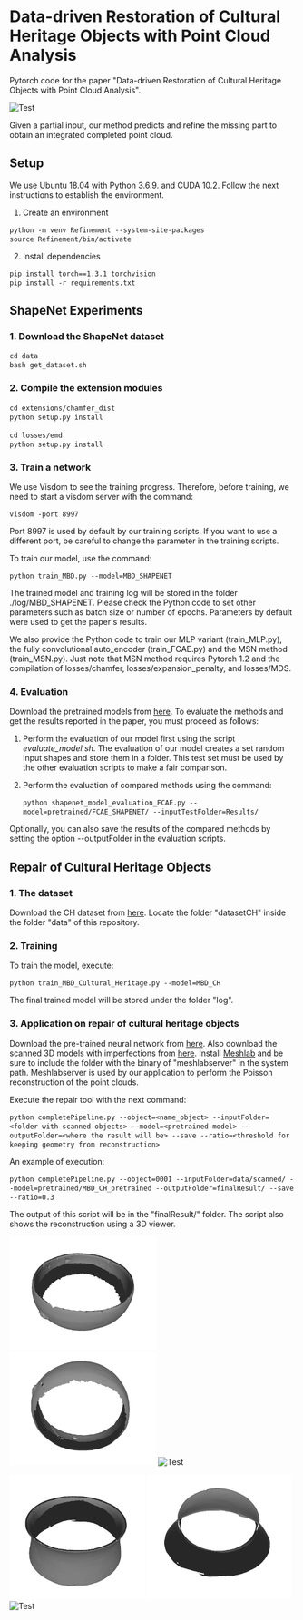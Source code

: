 # Data-driven Restoration of Cultural Heritage Objects with Point Cloud Analysis
Pytorch code for the paper "Data-driven Restoration of Cultural Heritage Objects with Point Cloud Analysis".

<img src="figs/main.gif" alt="Test"
	height="500" />
	
Given a partial input, our method predicts and refine the missing part to obtain an integrated completed point cloud.

## Setup
We use Ubuntu 18.04 with Python 3.6.9. and CUDA 10.2. Follow the next instructions to establish the environment.

1. Create an environment
~~~
python -m venv Refinement --system-site-packages
source Refinement/bin/activate
~~~

2. Install dependencies
~~~
pip install torch==1.3.1 torchvision
pip install -r requirements.txt
~~~

## ShapeNet Experiments
### 1. Download the ShapeNet dataset
~~~
cd data
bash get_dataset.sh
~~~

### 2. Compile the extension modules
~~~
cd extensions/chamfer_dist
python setup.py install

cd losses/emd
python setup.py install
~~~

### 3. Train a network
We use Visdom to see the training progress. Therefore, before training, we need to start a visdom server with the command:

~~~
visdom -port 8997
~~~

Port 8997 is used by default by our training scripts. If you want to use a different port, be careful to change the parameter in the training scripts.

To train our model, use the command:
~~~
python train_MBD.py --model=MBD_SHAPENET
~~~

The trained model and training log will be stored in the folder ./log/MBD_SHAPENET. Please check the Python code to set other parameters such as batch size or number of epochs. Parameters by default were used to get the paper's results.

We also provide the Python code to train our MLP variant (train_MLP.py), the fully convolutional auto_encoder (train_FCAE.py) and the MSN method (train_MSN.py). Just note that MSN method requires Pytorch 1.2 and the compilation of losses/chamfer, losses/expansion_penalty, and losses/MDS.

### 4. Evaluation
Download the pretrained models from [here](https://drive.google.com/drive/folders/14i51epgfmftfBY4R569XZl6Ia9GLWJA_?usp=sharing). To evaluate the methods and get the results reported in the paper, you must proceed as follows:

1. Perform the evaluation of our model first using the script *evaluate_model.sh*. The evaluation of our model creates a set random input shapes and store them in a folder. This test set must be used by the other evaluation scripts to make a fair comparison. 

2. Perform the evaluation of compared methods using the command:
    ~~~
    python shapenet_model_evaluation_FCAE.py --model=pretrained/FCAE_SHAPENET/ --inputTestFolder=Results/
    ~~~

Optionally, you can also save the results of the compared methods by setting the option --outputFolder in the evaluation scripts.

## Repair of Cultural Heritage Objects
### 1. The dataset
Download the CH dataset from [here](https://drive.google.com/file/d/1PEqrrz_FAKFEFb8GT6HNcjpGvi7JsOdq/view?usp=sharing). Locate the folder "datasetCH" inside the folder "data" of this repository.

### 2. Training
To train the model, execute:

~~~
python train_MBD_Cultural_Heritage.py --model=MBD_CH
~~~

The final trained model will be stored under the folder "log".

### 3. Application on repair of cultural heritage objects

Download the pre-trained neural network from [here](https://drive.google.com/file/d/1-Pbl3RUprMbaEbpQxvRWjxtV4wJobo0b/view?usp=sharing). Also download the scanned 3D models with imperfections from [here](https://drive.google.com/file/d/1VQI0pLsznhn62QL_aZxJqlBRnu33h0o6/view?usp=sharing). Install [Meshlab](https://www.meshlab.net/) and be sure to include the folder with the binary of "meshlabserver" in the system path. Meshlabserver is used by our application to perform the Poisson reconstruction of the point clouds.

Execute the repair tool with the next command:

~~~
python completePipeline.py --object=<name_object> --inputFolder=<folder with scanned objects> --model=<pretrained model> --outputFolder=<where the result will be> --save --ratio=<threshold for keeping geometry from reconstruction>
~~~

An example of execution:

~~~
python completePipeline.py --object=0001 --inputFolder=data/scanned/ --model=pretrained/MBD_CH_pretrained --outputFolder=finalResult/ --save --ratio=0.3
~~~

The output of this script will be in the "finalResult/" folder. The script also shows the reconstruction using a 3D viewer. 

<img src="figs/test1.png" alt="Test"
	height="200" />
<img src="figs/test2.png" alt="Test"
	height="200" />
<img src="figs/test.gif" alt="Test"
	height="200" />


<img src="figs/test36_1.png" alt="Test"
	height="220" />
<img src="figs/test36_2.png" alt="Test"
	height="220" />
<img src="figs/test36.gif" alt="Test"
	height="220" />
